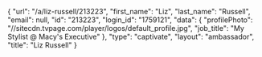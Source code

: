 {
    "url": "\/a\/liz-russell\/213223",
    "first_name": "Liz",
    "last_name": "Russell",
    "email": null,
    "id": "213223",
    "login_id": "1759121",
    "data": {
        "profilePhoto": "\/\/sitecdn.tvpage.com\/player\/logos\/default_profile.jpg",
        "job_title": "My Stylist @ Macy's Executive"
    },
    "type": "captivate",
    "layout": "ambassador",
    "title": "Liz Russell"
}